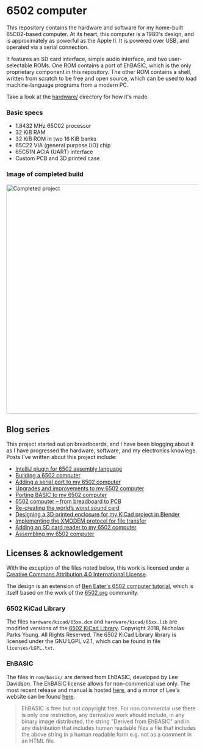 # 6502 computer

This repository contains the hardware and software for my home-built 65C02-based computer. At its heart, this computer is a 1980's design, and is approximately as powerful as the Apple II. It is powered over USB, and operated via a serial connection.

It features an SD card interface, simple audio interface, and two user-selectable ROMs. One ROM contains a port of EhBASIC, which is the only proprietary component in this repository. The other ROM contains a shell, written from scratch to be free and open source, which can be used to load machine-language programs from a modern PC.

Take a look at the [hardware/](https://github.com/mike42/6502-computer/tree/main/hardware) directory for how it's made.

### Basic specs

- 1.8432 MHz 65C02 processor
- 32 KiB RAM
- 32 KiB ROM in two 16 KiB banks
- 65C22 VIA (general purpose I/O) chip
- 65C51N ACIA (UART) interface
- Custom PCB and 3D printed case

### Image of completed build

<img src="https://raw.githubusercontent.com/mike42/6502-computer/main/hardware/6502_computer_in_case.jpg" alt="Completed project" width="600">

## Blog series

This project started out on breadboards, and I have been blogging about it as I have progressed the hardware, software, and my electronics knowlege. Posts I've written about this project include:

- [IntelliJ plugin for 6502 assembly language](https://mike42.me/blog/2021-05-intellij-plugin-for-6502-assembly-language)
- [Building a 6502 computer](https://mike42.me/blog/2021-07-building-a-6502-computer)
- [Adding a serial port to my 6502 computer](https://mike42.me/blog/2021-07-adding-a-serial-port-to-my-6502-computer)
- [Upgrades and improvements to my 6502 computer](https://mike42.me/blog/2021-08-upgrades-and-improvements-to-my-6502-computer)
- [Porting BASIC to my 6502 computer](https://mike42.me/blog/2021-09-porting-basic-to-my-6502-computer)
- [6502 computer – from breadboard to PCB](https://mike42.me/blog/2021-09-6502-computer-from-breadboard-to-pcb)
- [Re-creating the world’s worst sound card](https://mike42.me/blog/2021-10-re-creating-the-worlds-worst-sound-card)
- [Designing a 3D printed enclosure for my KiCad project in Blender](https://mike42.me/blog/2021-11-designing-a-3d-printed-enclosure-for-my-kicad-project-in-blender)
- [Implementing the XMODEM protocol for file transfer](https://mike42.me/blog/2021-12-implementing-the-xmodem-protocol-for-file-transfer)
- [Adding an SD card reader to my 6502 computer](https://mike42.me/blog/2021-12-adding-an-sd-card-reader-to-my-6502-computer)
- [Assembling my 6502 computer](https://mike42.me/blog/2012-12-assembling-my-6502-computer)

## Licenses & acknowledgement

With the exception of the files noted below, this work is licensed under a [Creative Commons Attribution 4.0 International License](http://creativecommons.org/licenses/by/4.0/).

The design is an extension of [Ben Eater's 6502 computer tutorial](https://eater.net/6502), which is itself based on the work of the [6502.org](http://www.6502.org/) community.

### 6502 KiCad Library

The files `hardware/kicad/65xx.dcm` and `hardware/kicad/65xx.lib` are modified versions of the [6502 KiCad Library](https://github.com/Alarm-Siren/6502-kicad-library). Copyright 2018, Nicholas Parks Young. All Rights Reserved. The 6502 KiCad Library library is licensed under the GNU LGPL v2.1, which can be found in file `licenses/LGPL.txt`.

### EhBASIC

The files in `rom/basic/` are derived from EhBASIC, developed by Lee Davidson. The EhBASIC license allows for non-commerical use only. The most recent release and manual is hosted [here](https://github.com/Klaus2m5/6502_EhBASIC_V2.22), and a mirror of Lee's website can be found [here](http://retro.hansotten.nl/6502-sbc/lee-davison-web-site/).

> EhBASIC is free but not copyright free. For non commercial use there is only one
> restriction, any derivative work should include, in any binary image distributed,
> the string "Derived from EhBASIC" and in any distribution that includes human
> readable files a file that includes the above string in a human readable form
> e.g. not as a comment in an HTML file.

